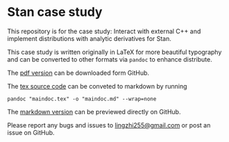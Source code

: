 # Stan case study

This repository is for the case study: Interact with external C++ and implement distributions with analytic derivatives for Stan.

This case study is written originally in LaTeX for more beautiful typography and can be converted to other formats via `pandoc` to enhance distribute.

The [pdf version](/docs/maindoc.pdf) can be downloaded form GitHub.

The [tex source code](/docs/maindoc.tex) can be conveted to markdown by running

```shell
pandoc "maindoc.tex" -o "maindoc.md" --wrap=none
```

The [markdown version](/docs/maindoc.md) can be previewed directly on GitHub.

Please report any bugs and issues to lingzhi255@gmail.com or post an issue on GitHub.